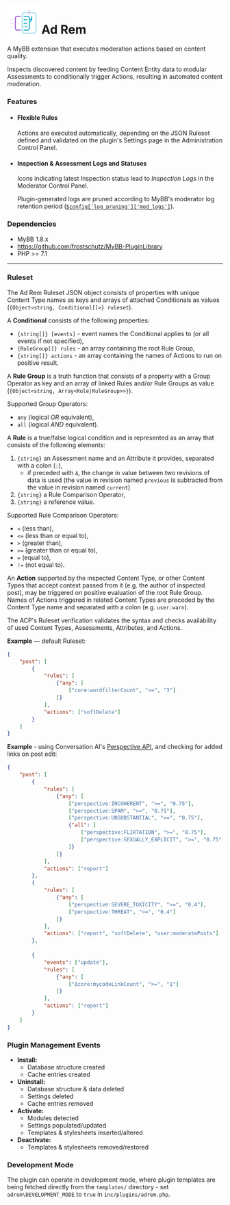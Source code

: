 <img align="left" src="https://raw.githubusercontent.com/kawaiiforums/mybb-adrem/master/.github/logomark-400h.png" height="80">

# Ad Rem

A MyBB extension that executes moderation actions based on content quality.

Inspects discovered content by feeding Content Entity data to modular Assessments to conditionally trigger Actions, resulting in automated content moderation.

### Features
- #### Flexible Rules
  Actions are executed automatically, depending on the JSON Ruleset defined and validated on the plugin's Settings page in the Administration Control Panel.
- #### Inspection & Assessment Logs and Statuses
  Icons indicating latest Inspection status lead to _Inspection Logs_ in the Moderator Control Panel.
  
  Plugin-generated logs are pruned according to MyBB's moderator log retention period ([`$config['log_pruning']['mod_logs']`](https://docs.mybb.com/1.8/administration/configuration-file/)).

### Dependencies
- MyBB 1.8.x
- https://github.com/frostschutz/MyBB-PluginLibrary
- PHP >= 7.1

---

### Ruleset
The Ad Rem Ruleset JSON object consists of properties with unique Content Type names as keys and arrays of attached Conditionals as values (`{Object<string, Conditional[]>} ruleset`).

A **Conditional** consists of the following properties:
- `{string[]} [events]` - event names the Conditional applies to (or all events if not specified),
- `{RuleGroup[]} rules` - an array containing the root Rule Group,
- `{string[]} actions` - an array containing the names of Actions to run on positive result.

A **Rule Group** is a truth function that consists of a property with a Group Operator as key and an array of linked Rules and/or Rule Groups as value (`{Object<string, Array<Rule|RuleGroup>>}`).

Supported Group Operators:
- `any` (logical *OR* equivalent),
- `all` (logical *AND* equivalent).

A **Rule** is a true/false logical condition and is represented as an array that consists of the following elements:
1. `{string}` an Assessment name and an Attribute it provides, separated with a colon (`:`),
   - if preceded with `Δ`, the change in value between two revisions of data is used (the value in revision named `previous` is subtracted from the value in revision named `current`)
2. `{string}` a Rule Comparison Operator,
3. `{string}` a reference value.

Supported Rule Comparison Operators:
- `<` (less than),
- `<=` (less than or equal to),
- `>` (greater than),
- `>=` (greater than or equal to),
- `=` (equal to),
- `!=` (not equal to).

An **Action** supported by the inspected Content Type, or other Content Types that accept context passed from it (e.g. the author of inspected post), may be triggered on positive evaluation of the root Rule Group. Names of Actions triggered in related Content Types are preceded by the Content Type name and separated with a colon (e.g. `user:warn`).

The ACP's Ruleset verification validates the syntax and checks availability of used Content Types, Assessments, Attributes, and Actions.

**Example** &mdash; default Ruleset:
```json
{
    "post": [
        {
            "rules": [
                {"any": [
                    ["core:wordfilterCount", ">=", "3"]
                ]}
            ],
            "actions": ["softDelete"]
        }
    ]
}
```
**Example** - using Conversation AI's [Perspective API](https://github.com/conversationai/perspectiveapi), and checking for added links on post edit:
```json
{
    "post": [
        {
            "rules": [
                {"any": [
                    ["perspective:INCOHERENT", ">=", "0.75"],
                    ["perspective:SPAM", ">=", "0.75"],
                    ["perspective:UNSUBSTANTIAL", ">=", "0.75"],
                    {"all": [
                        ["perspective:FLIRTATION", ">=", "0.75"],
                        ["perspective:SEXUALLY_EXPLICIT", ">=", "0.75"]
                    ]}
                ]}
            ],
            "actions": ["report"]
        },
        {
            "rules": [
                {"any": [
                    ["perspective:SEVERE_TOXICITY", ">=", "0.4"],
                    ["perspective:THREAT", ">=", "0.4"]
                ]}
            ],
            "actions": ["report", "softDelete", "user:moderatePosts"]
        },

        {
            "events": ["update"],
            "rules": [
                {"any": [
                    ["Δcore:mycodeLinkCount", ">=", "1"]
                ]}
            ],
            "actions": ["report"]
        }
    ]
}
```

### Plugin Management Events
- **Install:**
  - Database structure created
  - Cache entries created
- **Uninstall:**
  - Database structure & data deleted
  - Settings deleted
  - Cache entries removed
- **Activate:**
  - Modules detected
  - Settings populated/updated
  - Templates & stylesheets inserted/altered
- **Deactivate:**
  - Templates & stylesheets removed/restored

### Development Mode
The plugin can operate in development mode, where plugin templates are being fetched directly from the `templates/` directory - set `adrem\DEVELOPMENT_MODE` to `true` in `inc/plugins/adrem.php`.
